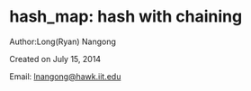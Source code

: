 hash_map: hash with chaining
===============================

Author:Long(Ryan) Nangong

Created on July 15, 2014

Email: lnangong@hawk.iit.edu
